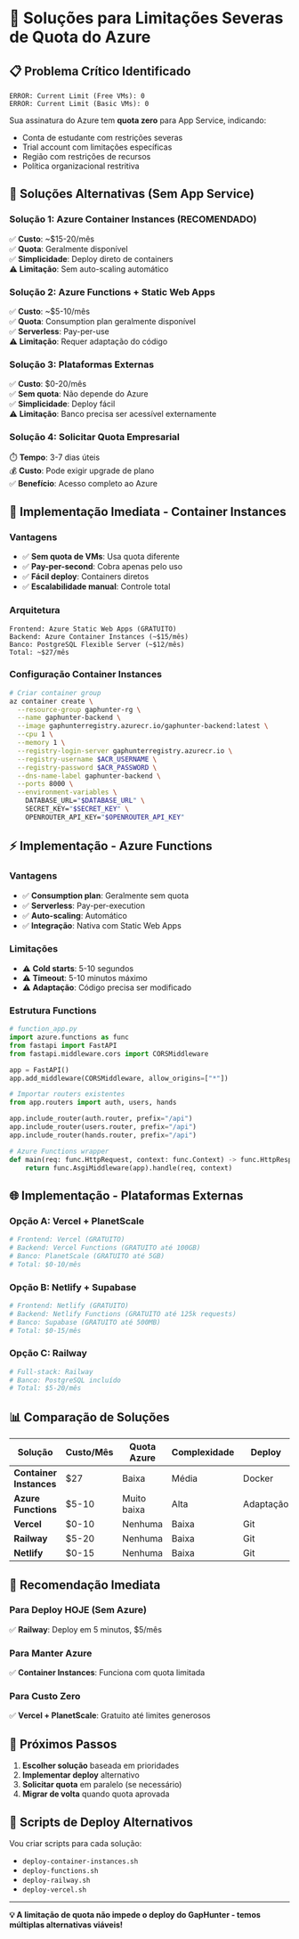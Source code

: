 # 🚨 Soluções para Limitações Severas de Quota do Azure

## 📋 **Problema Crítico Identificado**

```
ERROR: Current Limit (Free VMs): 0
ERROR: Current Limit (Basic VMs): 0
```

Sua assinatura do Azure tem **quota zero** para App Service, indicando:
- Conta de estudante com restrições severas
- Trial account com limitações específicas
- Região com restrições de recursos
- Política organizacional restritiva

## 🎯 **Soluções Alternativas (Sem App Service)**

### **Solução 1: Azure Container Instances (RECOMENDADO)**
✅ **Custo**: ~$15-20/mês  
✅ **Quota**: Geralmente disponível  
✅ **Simplicidade**: Deploy direto de containers  
⚠️ **Limitação**: Sem auto-scaling automático

### **Solução 2: Azure Functions + Static Web Apps**
✅ **Custo**: ~$5-10/mês  
✅ **Quota**: Consumption plan geralmente disponível  
✅ **Serverless**: Pay-per-use  
⚠️ **Limitação**: Requer adaptação do código

### **Solução 3: Plataformas Externas**
✅ **Custo**: $0-20/mês  
✅ **Sem quota**: Não depende do Azure  
✅ **Simplicidade**: Deploy fácil  
⚠️ **Limitação**: Banco precisa ser acessível externamente

### **Solução 4: Solicitar Quota Empresarial**
⏱️ **Tempo**: 3-7 dias úteis  
💰 **Custo**: Pode exigir upgrade de plano  
✅ **Benefício**: Acesso completo ao Azure

## 🚀 **Implementação Imediata - Container Instances**

### **Vantagens**
- ✅ **Sem quota de VMs**: Usa quota diferente
- ✅ **Pay-per-second**: Cobra apenas pelo uso
- ✅ **Fácil deploy**: Containers diretos
- ✅ **Escalabilidade manual**: Controle total

### **Arquitetura**
```
Frontend: Azure Static Web Apps (GRATUITO)
Backend: Azure Container Instances (~$15/mês)
Banco: PostgreSQL Flexible Server (~$12/mês)
Total: ~$27/mês
```

### **Configuração Container Instances**
```bash
# Criar container group
az container create \
  --resource-group gaphunter-rg \
  --name gaphunter-backend \
  --image gaphunterregistry.azurecr.io/gaphunter-backend:latest \
  --cpu 1 \
  --memory 1 \
  --registry-login-server gaphunterregistry.azurecr.io \
  --registry-username $ACR_USERNAME \
  --registry-password $ACR_PASSWORD \
  --dns-name-label gaphunter-backend \
  --ports 8000 \
  --environment-variables \
    DATABASE_URL="$DATABASE_URL" \
    SECRET_KEY="$SECRET_KEY" \
    OPENROUTER_API_KEY="$OPENROUTER_API_KEY"
```

## ⚡ **Implementação - Azure Functions**

### **Vantagens**
- ✅ **Consumption plan**: Geralmente sem quota
- ✅ **Serverless**: Pay-per-execution
- ✅ **Auto-scaling**: Automático
- ✅ **Integração**: Nativa com Static Web Apps

### **Limitações**
- ⚠️ **Cold starts**: 5-10 segundos
- ⚠️ **Timeout**: 5-10 minutos máximo
- ⚠️ **Adaptação**: Código precisa ser modificado

### **Estrutura Functions**
```python
# function_app.py
import azure.functions as func
from fastapi import FastAPI
from fastapi.middleware.cors import CORSMiddleware

app = FastAPI()
app.add_middleware(CORSMiddleware, allow_origins=["*"])

# Importar routers existentes
from app.routers import auth, users, hands

app.include_router(auth.router, prefix="/api")
app.include_router(users.router, prefix="/api")
app.include_router(hands.router, prefix="/api")

# Azure Functions wrapper
def main(req: func.HttpRequest, context: func.Context) -> func.HttpResponse:
    return func.AsgiMiddleware(app).handle(req, context)
```

## 🌐 **Implementação - Plataformas Externas**

### **Opção A: Vercel + PlanetScale**
```bash
# Frontend: Vercel (GRATUITO)
# Backend: Vercel Functions (GRATUITO até 100GB)
# Banco: PlanetScale (GRATUITO até 5GB)
# Total: $0-10/mês
```

### **Opção B: Netlify + Supabase**
```bash
# Frontend: Netlify (GRATUITO)
# Backend: Netlify Functions (GRATUITO até 125k requests)
# Banco: Supabase (GRATUITO até 500MB)
# Total: $0-15/mês
```

### **Opção C: Railway**
```bash
# Full-stack: Railway
# Banco: PostgreSQL incluído
# Total: $5-20/mês
```

## 📊 **Comparação de Soluções**

| Solução | Custo/Mês | Quota Azure | Complexidade | Deploy |
|---------|-----------|-------------|--------------|--------|
| **Container Instances** | $27 | Baixa | Média | Docker |
| **Azure Functions** | $5-10 | Muito baixa | Alta | Adaptação |
| **Vercel** | $0-10 | Nenhuma | Baixa | Git |
| **Railway** | $5-20 | Nenhuma | Baixa | Git |
| **Netlify** | $0-15 | Nenhuma | Baixa | Git |

## 🎯 **Recomendação Imediata**

### **Para Deploy HOJE (Sem Azure)**
✅ **Railway**: Deploy em 5 minutos, $5/mês

### **Para Manter Azure**
✅ **Container Instances**: Funciona com quota limitada

### **Para Custo Zero**
✅ **Vercel + PlanetScale**: Gratuito até limites generosos

## 🚀 **Próximos Passos**

1. **Escolher solução** baseada em prioridades
2. **Implementar deploy** alternativo
3. **Solicitar quota** em paralelo (se necessário)
4. **Migrar de volta** quando quota aprovada

## 🔧 **Scripts de Deploy Alternativos**

Vou criar scripts para cada solução:
- `deploy-container-instances.sh`
- `deploy-functions.sh`
- `deploy-railway.sh`
- `deploy-vercel.sh`

---

**💡 A limitação de quota não impede o deploy do GapHunter - temos múltiplas alternativas viáveis!**

